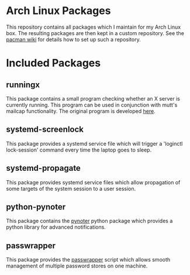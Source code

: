 Arch Linux Packages
===================

This repository contains all packages which I maintain for my Arch Linux box.
The resulting packages are then kept in a custom repository. See the 
[pacman wiki](https://wiki.archlinux.org/index.php/Pacman_tips#Custom_local_repository
"Pacman - custom local repository") for details how to set up such a repository.

Included Packages
=================

runningx
--------
This package contains a small program checking whether an X server is currently running.
This program can be used in conjunction with mutt's mailcap functionality. The original
program is developed [here](http://www.fiction.net/blong/programs/mutt/autoview/RunningX.c).


systemd-screenlock
------------------
This package provides a systemd service file which will trigger a 'loginctl lock-session'
command every time the laptop goes to sleep.


systemd-propagate
-----------------
This package provides systemd service files which allow propagation of some targets of the
system session to a user session.


python-pynoter
--------------
This package contains the [pynoter](https://github.com/l3nkz/pynoter "pynoter") python package
which provides a python library for advanced notifications.


passwrapper
-----------
This package provides the [passwrapper](https://github.com/l3nkz/passwrapper "passwrapper") 
script which allows smooth management of multiple password stores on one machine.
